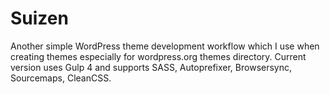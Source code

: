 # Suizen

Another simple WordPress theme development workflow which I use when creating themes especially for wordpress.org themes directory. Current version uses Gulp 4 and supports SASS, Autoprefixer, Browsersync, Sourcemaps, CleanCSS.
